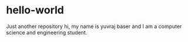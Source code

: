 # hello-world
Just another repository
hi, my name is yuvraj baser and I am a computer science and engineering student.
